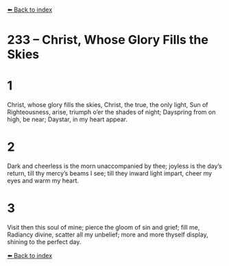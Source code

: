 [⬅️ Back to index](../README.md)

# 233 – Christ, Whose Glory Fills the Skies


# 1
Christ, whose glory fills the skies,
Christ, the true, the only light,
Sun of Righteousness, arise,
triumph o’er the shades of night;
Dayspring from on high, be near;
Daystar, in my heart appear.

# 2
Dark and cheerless is the morn
unaccompanied by thee;
joyless is the day’s return,
till thy mercy’s beams I see;
till they inward light impart,
cheer my eyes and warm my heart.

# 3
Visit then this soul of mine;
pierce the gloom of sin and grief;
fill me, Radiancy divine,
scatter all my unbelief;
more and more thyself display,
shining to the perfect day.

[⬅️ Back to index](../README.md)
